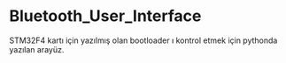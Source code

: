 # Bluetooth_User_Interface

STM32F4 kartı için yazılmış olan bootloader ı kontrol etmek için pythonda yazılan arayüz.
